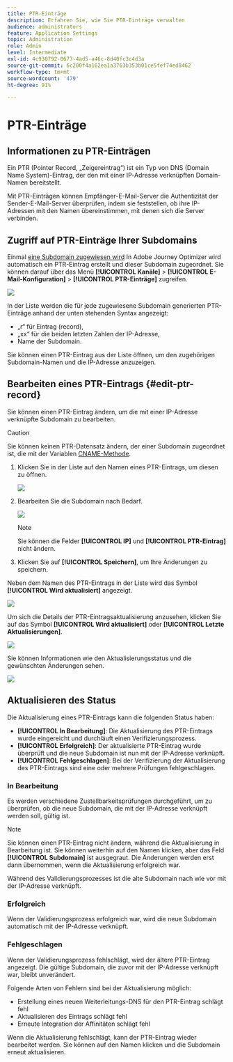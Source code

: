```yaml
---
title: PTR-Einträge
description: Erfahren Sie, wie Sie PTR-Einträge verwalten
audience: administrators
feature: Application Settings
topic: Administration
role: Admin
level: Intermediate
exl-id: 4c930792-0677-4ad5-a46c-8d40fc3c4d3a
source-git-commit: 6c200f4a162ea1a3763b353b01ce5fef74ed8462
workflow-type: tm+mt
source-wordcount: '479'
ht-degree: 91%

---
```


# PTR-Einträge

## Informationen zu PTR-Einträgen

Ein PTR (Pointer Record, „Zeigereintrag“) ist ein Typ von DNS (Domain Name System)-Eintrag, der den mit einer IP-Adresse verknüpften Domain-Namen bereitstellt.

Mit PTR-Einträgen können Empfänger-E-Mail-Server die Authentizität der Sender-E-Mail-Server überprüfen, indem sie feststellen, ob ihre IP-Adressen mit den Namen übereinstimmen, mit denen sich die Server verbinden.

## Zugriff auf PTR-Einträge Ihrer Subdomains

Einmal [eine Subdomain zugewiesen wird](delegate-subdomain.md) In Adobe Journey Optimizer wird automatisch ein PTR-Eintrag erstellt und dieser Subdomain zugeordnet. Sie können darauf über das Menü **[!UICONTROL Kanäle]** > **[!UICONTROL E-Mail-Konfiguration]** > **[!UICONTROL PTR-Einträge]** zugreifen.

![](../assets/ptr-records.png)

In der Liste werden die für jede zugewiesene Subdomain generierten PTR-Einträge anhand der unten stehenden Syntax angezeigt:

* „r“ für Eintrag (record),
* „xx“ für die beiden letzten Zahlen der IP-Adresse,
* Name der Subdomain.

Sie können einen PTR-Eintrag aus der Liste öffnen, um den zugehörigen Subdomain-Namen und die IP-Adresse anzuzeigen.

## Bearbeiten eines PTR-Eintrags {#edit-ptr-record}

Sie können einen PTR-Eintrag ändern, um die mit einer IP-Adresse verknüpfte Subdomain zu bearbeiten.

>[!CAUTION]
>
>Sie können keinen PTR-Datensatz ändern, der einer Subdomain zugeordnet ist, die mit der Variablen [CNAME-Methode](delegate-subdomain.md#cname-subdomain-delegation).

1. Klicken Sie in der Liste auf den Namen eines PTR-Eintrags, um diesen zu öffnen.

   ![](../assets/ptr-record-select.png)

1. Bearbeiten Sie die Subdomain nach Bedarf.

   ![](../assets/ptr-record-subdomain.png)

   >[!NOTE]
   >
   >Sie können die Felder **[!UICONTROL IP]** und **[!UICONTROL PTR-Eintrag]** nicht ändern.

1. Klicken Sie auf **[!UICONTROL Speichern]**, um Ihre Änderungen zu speichern.

Neben dem Namen des PTR-Eintrags in der Liste wird das Symbol **[!UICONTROL Wird aktualisiert]** angezeigt.

![](../assets/ptr-record-updating.png)

Um sich die Details der PTR-Eintragsaktualisierung anzusehen, klicken Sie auf das Symbol **[!UICONTROL Wird aktualisiert]** oder **[!UICONTROL Letzte Aktualisierungen]**.

![](../assets/ptr-record-recent-update.png)

Sie können Informationen wie den Aktualisierungsstatus und die gewünschten Änderungen sehen.

![](../assets/ptr-record-updates.png)

## Aktualisieren des Status

Die Aktualisierung eines PTR-Eintrags kann die folgenden Status haben:

* **[!UICONTROL In Bearbeitung]**: Die Aktualisierung des PTR-Eintrags wurde eingereicht und durchläuft einen Verifizierungsprozess.
* **[!UICONTROL Erfolgreich]**: Der aktualisierte PTR-Eintrag wurde überprüft und die neue Subdomain ist nun mit der IP-Adresse verknüpft.
* **[!UICONTROL Fehlgeschlagen]**: Bei der Verifizierung der Aktualisierung des PTR-Eintrags sind eine oder mehrere Prüfungen fehlgeschlagen.

### In Bearbeitung

Es werden verschiedene Zustellbarkeitsprüfungen durchgeführt, um zu überprüfen, ob die neue Subdomain, die mit der IP-Adresse verknüpft werden soll, gültig ist. <!--The processing time is around **48h-72h**, and can take up to **7-10 days**. Learn more on the checks performed during the validation cycle in [this section](#create-message-preset).-->

>[!NOTE]
>
>Sie können einen PTR-Eintrag nicht ändern, während die Aktualisierung in Bearbeitung ist. Sie können weiterhin auf den Namen klicken, aber das Feld **[!UICONTROL Subdomain]** ist ausgegraut. Die Änderungen werden erst dann übernommen, wenn die Aktualisierung erfolgreich war.

Während des Validierungsprozesses ist die alte Subdomain nach wie vor mit der IP-Adresse verknüpft.

### Erfolgreich

Wenn der Validierungsprozess erfolgreich war, wird die neue Subdomain automatisch mit der IP-Adresse verknüpft.

### Fehlgeschlagen

Wenn der Validierungsprozess fehlschlägt, wird der ältere PTR-Eintrag angezeigt. Die gültige Subdomain, die zuvor mit der IP-Adresse verknüpft war, bleibt unverändert.

Folgende Arten von Fehlern sind bei der Aktualisierung möglich:
* Erstellung eines neuen Weiterleitungs-DNS für den PTR-Eintrag schlägt fehl
* Aktualisieren des Eintrags schlägt fehl
* Erneute Integration der Affinitäten schlägt fehl

Wenn die Aktualisierung fehlschlägt, kann der PTR-Eintrag wieder bearbeitet werden. Sie können auf den Namen klicken und die Subdomain erneut aktualisieren.
